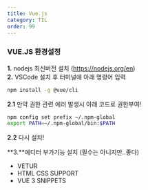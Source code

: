 ```yaml
---
title: Vue.js
category: TIL
order: 99
---
```


### VUE.JS 환경설정

**1.** nodejs 최신버전 설치 (https://nodejs.org/en)<br>
**2.** VSCode 설치 후 터미널에 아래 명령어 입력<br>
```bash
npm install -g @vue/cli
```
**2.1** 만약 권한 관련 에러 발생시 아래 코드로 권한부여!<br>

```bash
npm config set prefix ~/.npm-global
export PATH=~/.npm-global/bin:$PATH
```
**2.2** 다시 설치!<br>

**3.**에디터 부가기능 설치 (필수는 아니지만..좋다)<br>
- VETUR <br>
- HTML CSS SUPPORT <br>
- VUE 3 SNIPPETS <br>
 